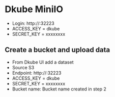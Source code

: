 # Dkube MiniIO

  - Login: http://<IP>:32223
  - ACCESS_KEY =  dkube
  - SECRET_KEY = xxxxxxxx

## Create a bucket and upload data
  - From Dkube UI add a dataset
  - Source S3
  - Endpoint: http://<IP>:32223
  - ACCESS_KEY =  dkube
  - SECRET_KEY = xxxxxxxx
  - Bucket name: Bucket name created in step 2

